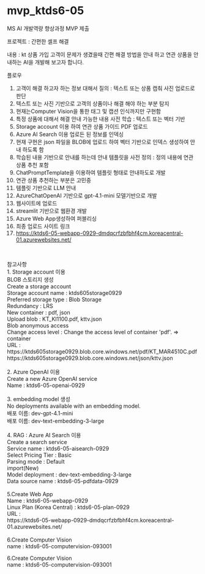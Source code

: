 # mvp_ktds6-05
MS AI 개발역량 향상과정 MVP 제출

프로젝트 : 간편한 셀프 해결

내용 : kt 상품 가입 고객이 문제가 생겼을때 간편 해결 방법을 안내 하고 연관 상품을 안내하는 AI을 개발해 보고자 합니다.

플로우
1. 고객이 해결 하고자 하는 정보 대해서 질의 : 텍스트 또는 상품 캡춰 사진 업로드로 판단
2. 텍스트 또는 사진 기반으로 고객의 상품이나 해결 해야 하는 부분 탐지
3. 현재는Computer Vision을 통한 태그 및 캡션 인식까지만 구현함
4. 특정 상품에 대해서 해결 안내 가능한 내용 사전 학습 : 텍스트 또는 벡터 기반
5. Storage account 이용 하여 연관 상품 가이드 PDF 업로드
6. Azure AI Search 이용 업로든 된 정보를 인덱싱
7. 현재 구현은 json 파일을 BLOB에 업로드 하여 벡터 기반으로 인덱스 생성하여 안내 하도록 함
8. 학습된 내용 기반으로 안내를 하는데 안내 템플릿을 사전 정의 : 정의 내용에 연관 상품 추천 포함
9. ChatPromptTemplate을 이용하여 템플릿 형태로 안내하도로 개발
10. 연관 상품 추천하는 부분은 고민중
11. 템플릿 기반으로 LLM 안내
12. AzureChatOpenAI 기반으로 gpt-4.1-mini 모델기반으로 개발
13. 웹사이트에 업로드
14. streamlit 기반으로 웹환경 개발
15. Azure Web App생성하여 퍼블리싱
16. 최종 업로드 사이트 링크
17. https://ktds6-05-webapp-0929-dmdqcrfzbfbhf4cm.koreacentral-01.azurewebsites.net/
    
</br>
<P>
참고사항</br>
1. Storage account 이용</br>
	BLOB 스토리지 생성</br>
	Create a storage account</br>
		Storage account name : ktds605storage0929</br>
		Preferred storage type : Blob Storage</br>
		Redundancy : LRS</br>
		New container : pdf, json</br>
		Upload blob : KT_KI1100.pdf, kttv.json</br>
	Blob anonymous access</br>
		Change access level : Change the access level of container 'pdf'. => container</br>
	URL : </br>
		https://ktds605storage0929.blob.core.windows.net/pdf/KT_MAR4510C.pdf</br>
		https://ktds605storage0929.blob.core.windows.net/json/kttv.json</br>
</br>
2. Azure OpenAI 이용</br>
	Create a new Azure OpenAI service</br>
		Name : ktds6-05-openai-0929</br>
</br>
3. embedding model 생성</br>
	No deployments available with an embedding model.</br>
	배포 이름: dev-gpt-4.1-mini</br>
	배포 이름: dev-text-embedding-3-large</br>
</br>	
4. RAG : Azure AI Search 이용</br>
	Create a search service</br>
		Service name : ktds6-05-aisearch-0929</br>
		Select Pricing Tier : Basic</br>
		Parsing mode : Default</br>	
	import(New)</br>
		Model deployment : dev-text-embedding-3-large</br>	
	Data source name : ktds6-05-pdfdata-0929</br>
</br>	
5.Create Web App</br>
	Name : ktds6-05-webapp-0929</br>
	Linux Plan (Korea Central) : ktds6-05-plan-0929</br>
	URL : </br>
	https://ktds6-05-webapp-0929-dmdqcrfzbfbhf4cm.koreacentral-01.azurewebsites.net/</br>
</br>
6.Create Computer Vision</br>
	name : ktds6-05-computervision-093001</br>
</P>
6.Create Computer Vision</br>
	name : ktds6-05-computervision-093001</br>
</div>	
